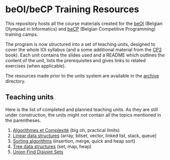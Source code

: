 # beOI/beCP Training Resources
This repository hosts all the course materials created for the [beOI](http://beoi.be-oi.be/) (Belgian Olympiad in Informatics) and [beCP](http://becp.be-oi.be/) (Belgian Competitive Programming) training camps.

The program is now structured into a set of teaching units, designed to cover the whole IOI syllabus (and a some additional material from the [CP3](http://cpbook.net/) book). Each unit contains the slides used and a README which outlines the content of the unit, lists the prerequisites and gives links to related exercises (when applicable).

The resources made prior to the units system are available in the [archive](archive) directory.

## Teaching units
Here is the list of completed and planned teaching units. As they are still under construction, the units might not contain all the topics mentioned in the parentheses.

1. [Algorithmes et Complexité](01-complexity/README-fr.md) (big oh, practical limits)
2. [Linear data structures](02-linear-struct/README-fr.md) (array, bitset, vector, linked list, stack, queue)
3. [Sorting algorithms](03-sorting/README-fr.md) (insertion, merge, quick and heap sort)
4. [Tree data structures](04-trees/README-fr.md) (set, map, heap)
7. [Union Find Disjoint Sets](07-union-find/README-fr.md)
